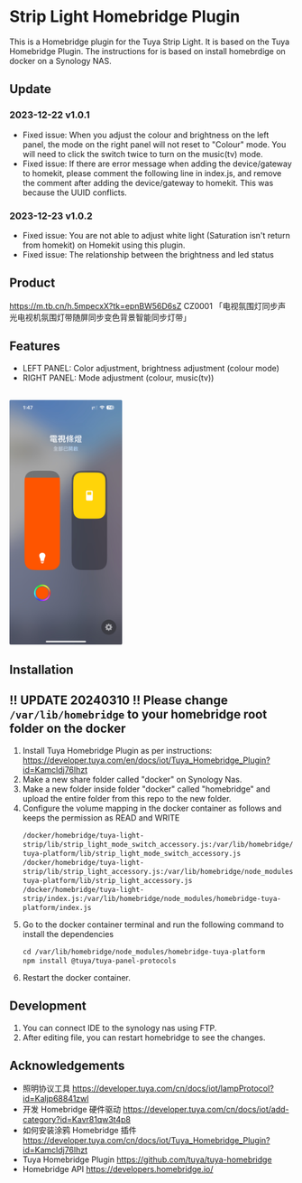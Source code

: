 # Strip Light Homebridge Plugin
This is a Homebridge plugin for the Tuya Strip Light. It is based on the Tuya Homebridge Plugin.
The instructions for is based on install homebrdige on docker on a Synology NAS.

## Update
### 2023-12-22 v1.0.1
- Fixed issue: When you adjust the colour and brightness on the left panel, the mode on the right panel will not reset to "Colour" mode. You will need to click the switch twice to turn on the music(tv) mode.
- Fixed issue: If there are error message when adding the device/gateway to homekit, please comment the following line in index.js, and remove the comment after adding the device/gateway to homekit. This was because the UUID conflicts.

### 2023-12-23 v1.0.2
- Fixed issue: You are not able to adjust white light (Saturation isn't return from homekit) on Homekit using this plugin.
- Fixed issue: The relationship between the brightness and led status

## Product
https://m.tb.cn/h.5mpecxX?tk=epnBW56D6sZ CZ0001 「电视氛围灯同步声光电视机氛围灯带随屏同步变色背景智能同步灯带」


## Features
- LEFT PANEL: Color adjustment, brightness adjustment (colour mode)
- RIGHT PANEL: Mode adjustment (colour, music(tv))
<br/>
<img alt="image1.jpeg" src="image1.jpeg" width="200"/>


## Installation
!! UPDATE 20240310 !!
Please change `/var/lib/homebridge` to your homebridge root folder on the docker
-----------
1. Install Tuya Homebridge Plugin as per instructions: https://developer.tuya.com/en/docs/iot/Tuya_Homebridge_Plugin?id=Kamcldj76lhzt
2. Make a new share folder called "docker" on Synology Nas.
3. Make a new folder inside folder "docker" called "homebridge" and upload the entire folder from this repo to the new folder.
4. Configure the volume mapping in the docker container as follows and keeps the permission as READ and WRITE
    ```
    /docker/homebridge/tuya-light-strip/lib/strip_light_mode_switch_accessory.js:/var/lib/homebridge/node_modules/homebridge-tuya-platform/lib/strip_light_mode_switch_accessory.js
    /docker/homebridge/tuya-light-strip/lib/strip_light_accessory.js:/var/lib/homebridge/node_modules/homebridge-tuya-platform/lib/strip_light_accessory.js
    /docker/homebridge/tuya-light-strip/index.js:/var/lib/homebridge/node_modules/homebridge-tuya-platform/index.js
    ```
5. Go to the docker container terminal and run the following command to install the dependencies
    ```
    cd /var/lib/homebridge/node_modules/homebridge-tuya-platform
    npm install @tuya/tuya-panel-protocols
    ```
5. Restart the docker container.


## Development
1. You can connect IDE to the synology nas using FTP.
2. After editing file, you can restart homebridge to see the changes.


## Acknowledgements
- 照明协议工具 https://developer.tuya.com/cn/docs/iot/lampProtocol?id=Kaljp68841zwl
- 开发 Homebridge 硬件驱动 https://developer.tuya.com/cn/docs/iot/add-category?id=Kavr81qw3t4p8
- 如何安装涂鸦 Homebridge 插件 https://developer.tuya.com/cn/docs/iot/Tuya_Homebridge_Plugin?id=Kamcldj76lhzt
- Tuya Homebridge Plugin https://github.com/tuya/tuya-homebridge
- Homebridge API https://developers.homebridge.io/
